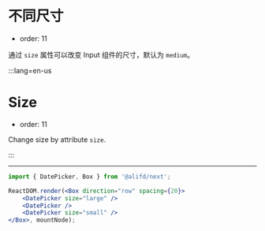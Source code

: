 # 不同尺寸

- order: 11

通过 `size` 属性可以改变 Input 组件的尺寸，默认为 `medium`。

:::lang=en-us
# Size

- order: 11

Change size by attribute `size`.

:::

---

````jsx
import { DatePicker, Box } from '@alifd/next';

ReactDOM.render(<Box direction="row" spacing={20}>
    <DatePicker size="large" />
    <DatePicker />
    <DatePicker size="small" />
</Box>, mountNode);
````
